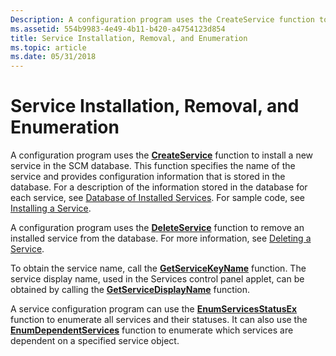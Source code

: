 ```yaml
---
Description: A configuration program uses the CreateService function to install a new service in the SCM database.
ms.assetid: 554b9983-4e49-4b11-b420-a4754123d854
title: Service Installation, Removal, and Enumeration
ms.topic: article
ms.date: 05/31/2018
---
```


# Service Installation, Removal, and Enumeration

A configuration program uses the [**CreateService**](/windows/desktop/api/Winsvc/nf-winsvc-createservicea) function to install a new service in the SCM database. This function specifies the name of the service and provides configuration information that is stored in the database. For a description of the information stored in the database for each service, see [Database of Installed Services](database-of-installed-services.md). For sample code, see [Installing a Service](installing-a-service.md).

A configuration program uses the [**DeleteService**](/windows/desktop/api/Winsvc/nf-winsvc-deleteservice) function to remove an installed service from the database. For more information, see [Deleting a Service](deleting-a-service.md).

To obtain the service name, call the [**GetServiceKeyName**](/windows/desktop/api/Winsvc/nf-winsvc-getservicekeynamea) function. The service display name, used in the Services control panel applet, can be obtained by calling the [**GetServiceDisplayName**](/windows/desktop/api/Winsvc/nf-winsvc-getservicedisplaynamea) function.

A service configuration program can use the [**EnumServicesStatusEx**](/windows/desktop/api/Winsvc/nf-winsvc-enumservicesstatusexa) function to enumerate all services and their statuses. It can also use the [**EnumDependentServices**](/windows/desktop/api/Winsvc/nf-winsvc-enumdependentservicesa) function to enumerate which services are dependent on a specified service object.

 

 



